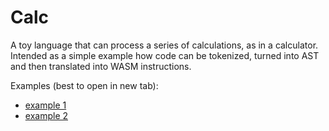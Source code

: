 # Calc

A toy language that can process a series of calculations, as in a calculator.
Intended as a simple example how code can be tokenized, turned into AST
and then translated into WASM instructions.

Examples (best to open in new tab):

* <a href="http://htmlpreview.github.io/?https://github.com/almarklein/wasmfun/blob/master/play_calc/calc1.html" target="_blank">
  example 1</a>
* <a href="http://htmlpreview.github.io/?https://github.com/almarklein/wasmfun/blob/master/play_calc/calc2.html" target="_blank">
  example 2</a>
